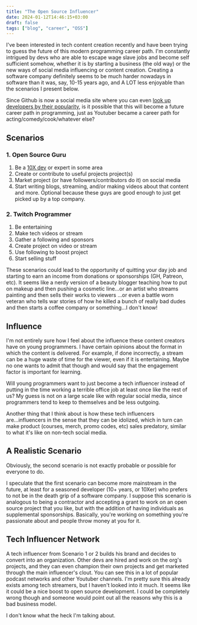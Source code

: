 ```yaml
---
title: "The Open Source Influencer"
date: 2024-01-12T14:46:15+03:00
draft: false
tags: ["blog", "career", "OSS"]
---
```


I've been interested in tech content creation recently and have been trying to
guess the future of this modern programming career path. I'm constantly
intrigued by devs who are able to escape wage slave jobs and become self
sufficient somehow, whether it is by starting a business (the old way) or the
new ways of social media influencing or content creation. Creating a software
company definitely seems to be much harder nowadays in software than it was,
say, 10-15 years ago, and A LOT less enjoyable than the scenarios I present
below.

Since Github is now a social media site where you can even [look up developers
by their popularity](https://github.com/trending/developers), is it possible
that this will become a future career path in programming, just as Youtuber
became a career path for acting/comedy/cook/whatever else?

## Scenarios

### 1. Open Source Guru
1. Be a [10X
   dev](https://www.quora.com/Where-did-the-myth-of-the-10x-software-developer-come-from)
or expert in some area
2. Create or contribute to useful projects project(s)
3. Market project (or have followers/contributors do it) on social media
4. Start writing blogs, streaming, and/or making videos about that content and
   more. Optional because these guys are good enough to just get picked up by a
top company.

### 2. Twitch Programmer
1. Be entertaining
2. Make tech videos or stream
3. Gather a following and sponsors
4. Create project on video or stream
5. Use following to boost project
6. Start selling stuff

These scenarios could lead to the opportunity of quitting your day job and
starting to earn an income from donations or sponsorships (GH, Patreon, etc). It
seems like a nerdy version of a beauty blogger teaching how to put on makeup and
then pushing a cosmetic line...or an artist who streams painting and then sells
their works to viewers ...or even a battle worn veteran who tells war stories of
how he killed a bunch of really bad dudes and then starts a coffee company or
something...I don't know!

## Influence

I'm not entirely sure how I feel about the influence these content creators have
on young programmers. I have certain opinions about the format in which the
content is delivered. For example, if done incorrectly, a stream can be a huge
waste of time for the viewer, even if it is entertaining. Maybe no one wants to
admit that though and would say that the engagement factor is important for
learning.

Will young programmers want to just become a tech influencer instead of putting
in the time working a terrible office job at least once like the rest of us? My
guess is not on a large scale like with regular social media, since programmers
tend to keep to themselves and be less outgoing.

Another thing that I think about is how these tech influencers are...influencers
in the sense that they can be idolized, which in turn can make product (courses,
merch, promo codes, etc) sales predatory, similar to what it's like on non-tech
social media.

## A Realistic Scenario

Obviously, the second scenario is not exactly probable or possible for everyone
to do.

I speculate that the first scenario can become more mainstream in the future, at
least for a seasoned developer (10+ years, or 10Xer) who prefers to not be in
the death grip of a software company. I suppose this scenario is analogous to
being a contractor and accepting a grant to work on an open source project that
you like, but with the addition of having individuals as supplemental
sponsorships. Basically, you're working on something you're passionate about and
people throw money at you for it.

## Tech Influencer Network

A tech influencer from Scenario 1 or 2 builds his brand and decides to convert
into an organization. Other devs are hired and work on the org's projects, and
they can even champion their own projects and get marketed through the main
influencer's clout. You can see this in a lot of popular podcast networks and
other Youtuber channels. I'm pretty sure this already exists among tech
streamers, but I haven't looked into it much. It seems like it could be a nice
boost to open source development. I could be completely wrong though and someone
would point out all the reasons why this is a bad business model.

I don't know what the heck I'm talking about.
